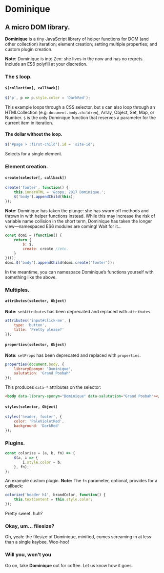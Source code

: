 # Dominique

## A micro DOM library.

**Dominique** is a tiny JavaScript library of helper functions for DOM (and other collection) iteration; element creation; setting multiple properties; and custom plugin creation.

**Note:**  Dominique is into Zen: she lives in the now and has no regrets. Include an <span title="ECMAScript 6">ES6</span> polyfill at your discretion.

### The `$` loop.

#### `$(collection[, callback])`

```javascript
$('p', p => p.style.color = 'DarkRed');
```

This example loops through a CSS selector, but `$` can also loop through an HTMLCollection (e.g. `document.body.children`), Array, Object, Set, Map, or Number. `$` is the only Dominique function that reserves a parameter for the current item in iteration.

#### The dollar without the loop.

```javascript
$('#page > :first-child').id = 'site-id';
```

Selects for a single element.

### Element creation.

#### `create(selector[, callback])`

```js
create('footer', function() {
	this.innerHTML = '&copy; 2017 Dominique.';
	$('body').appendChild(this);
});
```

**Note:** Dominique has taken the plunge: she has sworn off methods and thrown in with helper functions instead. While this may increase the risk of variable name collision in the short term, Dominique has taken the longer view&mdash;namespaced ES6 modules are coming! Wait for it&hellip;

```js
const domi = (function() {
	return {
		$: $,
		create: create //etc.
	}
})();
domi.$('body').appendChild(domi.create('footer'));
```

In the meantime, you can namespace Dominique&rsquo;s functions yourself with something like the above.

### Multiples.

#### `attributes(selector, Object)`

**Note:** `setAttributes` has been deprecated and replaced with `attributes`.

```javascript
attributes('input#click-me', {
	type: 'button',
	title: 'Pretty please?'
});
```

#### `properties(selector, Object)`

**Note:** `setProps` has been deprecated and replaced with `properties`.

```javascript
properties(document.body, {
	libraryEponym: 'Dominique',
	salutation: 'Grand Poobah'
});
```

This produces `data-*` attributes on the selector:

```html
<body data-library-eponym="Dominique" data-salutation="Grand Poobah"></body>
```

#### `styles(selector, Object)`

```javascript
styles('header, footer', {
	color: 'PaleVioletRed',
	background: 'DarkRed'
});
```


### Plugins.

```js
const colorize = (a, b, fn) => {
	$(a, i => {
		i.style.color = b;
	}, fn);
};
```

An example custom plugin. **Note:** The `fn` parameter, optional, provides for a callback:

```js
colorize('header h1', brandColor, function() {
	this.textContent = this.style.color;
});
```

Pretty sweet, huh?

### Okay, um&hellip; filesize?

Oh, yeah: the filesize of Dominique, minified, comes screaming in at less than a single kaybee. Woo-hoo!

### Will you, won&rsquo;t you

Go on, take **Dominique** out for coffee. Let us know how it goes.